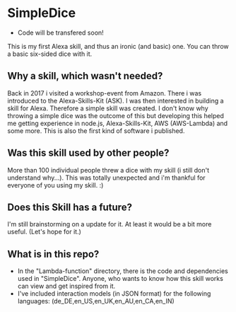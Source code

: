 # SimpleDice
* Code will be transfered soon!

This is my first Alexa skill, and thus an ironic (and basic) one.
You can throw a basic six-sided dice with it.

## Why a skill, which wasn't needed?
Back in 2017 i visited a workshop-event from Amazon. There i was introduced to the Alexa-Skills-Kit (ASK). I was then interested in building a skill for Alexa.
Therefore a simple skill was created. I don't know why throwing a simple dice was the outcome of this but developing this helped me getting experience in
node.js, Alexa-Skills-Kit, AWS (AWS-Lambda) and some more. This is also the first kind of software i published.

## Was this skill used by other people?
More than 100 individual people threw a dice with my skill (i still don't understand why...). This was totally unexpected and i'm thankful for everyone of you using my skill. :)

## Does this Skill has a future?
I'm still brainstorming on a update for it. At least it would be a bit more useful. (Let's hope for it.)

## What is in this repo?
* In the "Lambda-function" directory, there is the code and dependencies used in "SimpleDice". Anyone, who wants to know how this skill works can view and get inspired from it.
* I've included interaction models (in JSON format) for the following languages: (de_DE,en_US,en_UK,en_AU,en_CA,en_IN)

